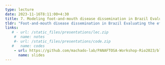 ```yaml
---
type: lecture
date: 2023-11-16T8:11:00+4:30
title: 7. Modeling foot-and-mouth disease dissemination in Brazil Evaluating the effectiveness of control measures
tldr: "Foot-and-mouth disease dissemination in Brazil Evaluating the effectiveness of control measures"
links: 
   # - url: /static_files/presentations/lec.zip
    #  name: notes
    #- url: /static_files/presentations/code.zip
   #   name: codes
    - url: https://github.com/machado-lab/PANAFTOSA-Workshop-Rio2023/blob/main/static_files/lectures/6_Modeling%20foot-and-mouth%20disease%20dissemination%20in%20Brazil_NCC.pdf
      name: slides
---
```

